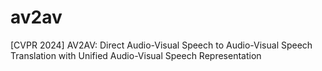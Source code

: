 # av2av
[CVPR 2024] AV2AV: Direct Audio-Visual Speech to Audio-Visual Speech Translation with Unified Audio-Visual Speech Representation
